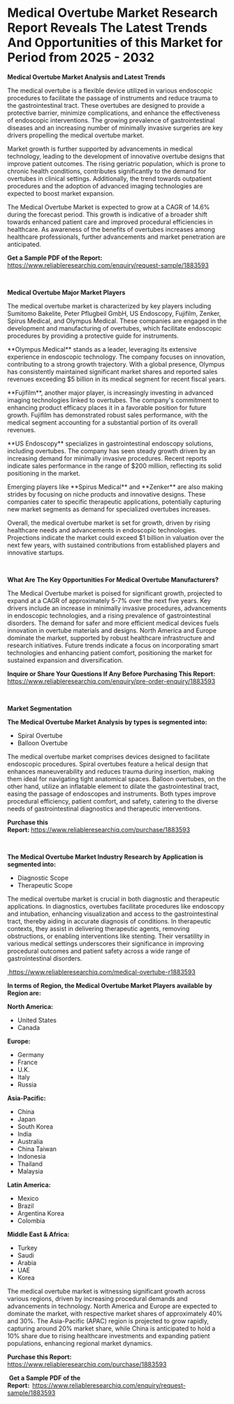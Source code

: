 <p><h1>Medical Overtube Market Research Report Reveals The Latest Trends And Opportunities of this Market for Period from 2025 - 2032</h1></p><p><strong>Medical Overtube Market Analysis and Latest Trends</strong></p>
<p><p>The medical overtube is a flexible device utilized in various endoscopic procedures to facilitate the passage of instruments and reduce trauma to the gastrointestinal tract. These overtubes are designed to provide a protective barrier, minimize complications, and enhance the effectiveness of endoscopic interventions. The growing prevalence of gastrointestinal diseases and an increasing number of minimally invasive surgeries are key drivers propelling the medical overtube market.</p><p>Market growth is further supported by advancements in medical technology, leading to the development of innovative overtube designs that improve patient outcomes. The rising geriatric population, which is prone to chronic health conditions, contributes significantly to the demand for overtubes in clinical settings. Additionally, the trend towards outpatient procedures and the adoption of advanced imaging technologies are expected to boost market expansion.</p><p>The Medical Overtube Market is expected to grow at a CAGR of 14.6% during the forecast period. This growth is indicative of a broader shift towards enhanced patient care and improved procedural efficiencies in healthcare. As awareness of the benefits of overtubes increases among healthcare professionals, further advancements and market penetration are anticipated.</p></p>
<p><strong>Get a Sample PDF of the Report:&nbsp;</strong> <a href="https://www.reliableresearchiq.com/enquiry/request-sample/1883593?utm_campaign=1087&utm_medium=2&utm_source=Github&utm_content=ia&utm_term=14042025&utm_id=medical-overtube">https://www.reliableresearchiq.com/enquiry/request-sample/1883593</a></p>
<p>&nbsp;</p>
<p><strong>Medical Overtube Major Market Players</strong></p>
<p><p>The medical overtube market is characterized by key players including Sumitomo Bakelite, Peter Pflugbeil GmbH, US Endoscopy, Fujifilm, Zenker, Spirus Medical, and Olympus Medical. These companies are engaged in the development and manufacturing of overtubes, which facilitate endoscopic procedures by providing a protective guide for instruments.</p><p>**Olympus Medical** stands as a leader, leveraging its extensive experience in endoscopic technology. The company focuses on innovation, contributing to a strong growth trajectory. With a global presence, Olympus has consistently maintained significant market shares and reported sales revenues exceeding $5 billion in its medical segment for recent fiscal years.</p><p>**Fujifilm**, another major player, is increasingly investing in advanced imaging technologies linked to overtubes. The company's commitment to enhancing product efficacy places it in a favorable position for future growth. Fujifilm has demonstrated robust sales performance, with the medical segment accounting for a substantial portion of its overall revenues.</p><p>**US Endoscopy** specializes in gastrointestinal endoscopy solutions, including overtubes. The company has seen steady growth driven by an increasing demand for minimally invasive procedures. Recent reports indicate sales performance in the range of $200 million, reflecting its solid positioning in the market.</p><p>Emerging players like **Spirus Medical** and **Zenker** are also making strides by focusing on niche products and innovative designs. These companies cater to specific therapeutic applications, potentially capturing new market segments as demand for specialized overtubes increases.</p><p>Overall, the medical overtube market is set for growth, driven by rising healthcare needs and advancements in endoscopic technologies. Projections indicate the market could exceed $1 billion in valuation over the next few years, with sustained contributions from established players and innovative startups.</p></p>
<p>&nbsp;</p>
<p><strong>What Are The Key Opportunities For Medical Overtube Manufacturers?</strong></p>
<p><p>The Medical Overtube market is poised for significant growth, projected to expand at a CAGR of approximately 5-7% over the next five years. Key drivers include an increase in minimally invasive procedures, advancements in endoscopic technologies, and a rising prevalence of gastrointestinal disorders. The demand for safer and more efficient medical devices fuels innovation in overtube materials and designs. North America and Europe dominate the market, supported by robust healthcare infrastructure and research initiatives. Future trends indicate a focus on incorporating smart technologies and enhancing patient comfort, positioning the market for sustained expansion and diversification.</p></p>
<p><strong>Inquire or Share Your Questions If Any Before Purchasing This Report:</strong> <a href="https://www.reliableresearchiq.com/enquiry/pre-order-enquiry/1883593?utm_campaign=1087&utm_medium=2&utm_source=Github&utm_content=ia&utm_term=14042025&utm_id=medical-overtube">https://www.reliableresearchiq.com/enquiry/pre-order-enquiry/1883593</a></p>
<p>&nbsp;</p>
<p><strong>Market Segmentation</strong></p>
<p><strong>The Medical Overtube Market Analysis by types is segmented into:</strong></p>
<p><ul><li>Spiral Overtube</li><li>Balloon Overtube</li></ul></p>
<p><p>The medical overtube market comprises devices designed to facilitate endoscopic procedures. Spiral overtubes feature a helical design that enhances maneuverability and reduces trauma during insertion, making them ideal for navigating tight anatomical spaces. Balloon overtubes, on the other hand, utilize an inflatable element to dilate the gastrointestinal tract, easing the passage of endoscopes and instruments. Both types improve procedural efficiency, patient comfort, and safety, catering to the diverse needs of gastrointestinal diagnostics and therapeutic interventions.</p></p>
<p><strong>Purchase this Report:&nbsp;</strong><a href="https://www.reliableresearchiq.com/purchase/1883593?utm_campaign=1087&utm_medium=2&utm_source=Github&utm_content=ia&utm_term=14042025&utm_id=medical-overtube">https://www.reliableresearchiq.com/purchase/1883593</a></p>
<p>&nbsp;</p>
<p><strong>The Medical Overtube Market Industry Research by Application is segmented into:</strong></p>
<p><ul><li>Diagnostic Scope</li><li>Therapeutic Scope</li></ul></p>
<p><p>The medical overtube market is crucial in both diagnostic and therapeutic applications. In diagnostics, overtubes facilitate procedures like endoscopy and intubation, enhancing visualization and access to the gastrointestinal tract, thereby aiding in accurate diagnosis of conditions. In therapeutic contexts, they assist in delivering therapeutic agents, removing obstructions, or enabling interventions like stenting. Their versatility in various medical settings underscores their significance in improving procedural outcomes and patient safety across a wide range of gastrointestinal disorders.</p></p>
<p><a href="https://www.reliableresearchiq.com/medical-overtube-r1883593?utm_campaign=1087&utm_medium=2&utm_source=Github&utm_content=ia&utm_term=14042025&utm_id=medical-overtube">&nbsp;https://www.reliableresearchiq.com/medical-overtube-r1883593</a></p>
<p><strong>In terms of Region, the Medical Overtube Market Players available by Region are:</strong></p>
<p>
    <p> <strong> North America: </strong>
        <ul>
            <li>United States</li>
            <li>Canada</li>
        </ul>
        </p> 
    <p> <strong> Europe: </strong>
        <ul>
            <li>Germany</li>
            <li>France</li>
            <li>U.K.</li>
            <li>Italy</li>
            <li>Russia</li>
        </ul>
        </p> 
    <p> <strong> Asia-Pacific: </strong>
        <ul>
            <li>China</li>
            <li>Japan</li>
            <li>South Korea</li>
            <li>India</li>
            <li>Australia</li>
            <li>China Taiwan</li>
            <li>Indonesia</li>
            <li>Thailand</li>
            <li>Malaysia</li>
        </ul>
        </p> 
    <p> <strong> Latin America: </strong>
        <ul>
            <li>Mexico</li>
            <li>Brazil</li>
            <li>Argentina Korea</li>
            <li>Colombia</li>
        </ul>
        </p> 
    <p> <strong> Middle East & Africa: </strong>
        <ul>
            <li>Turkey</li>
            <li>Saudi</li>
            <li>Arabia</li>
            <li>UAE</li>
            <li>Korea</li>
        </ul>
    </p>
    </p>
<p><p>The medical overtube market is witnessing significant growth across various regions, driven by increasing procedural demands and advancements in technology. North America and Europe are expected to dominate the market, with respective market shares of approximately 40% and 30%. The Asia-Pacific (APAC) region is projected to grow rapidly, capturing around 20% market share, while China is anticipated to hold a 10% share due to rising healthcare investments and expanding patient populations, enhancing regional market dynamics.</p></p>
<p><strong>Purchase this Report: </strong><a href="https://www.reliableresearchiq.com/purchase/1883593?utm_campaign=1087&utm_medium=2&utm_source=Github&utm_content=ia&utm_term=14042025&utm_id=medical-overtube">https://www.reliableresearchiq.com/purchase/1883593</a></p>
<p>&nbsp;<strong>Get a Sample PDF of the Report:&nbsp;&nbsp;</strong><a href="https://www.reliableresearchiq.com/enquiry/request-sample/1883593?utm_campaign=1087&utm_medium=2&utm_source=Github&utm_content=ia&utm_term=14042025&utm_id=medical-overtube">https://www.reliableresearchiq.com/enquiry/request-sample/1883593</a></p>
<p><strong></strong></p>
<p><p></p><p></p><p></p></p>